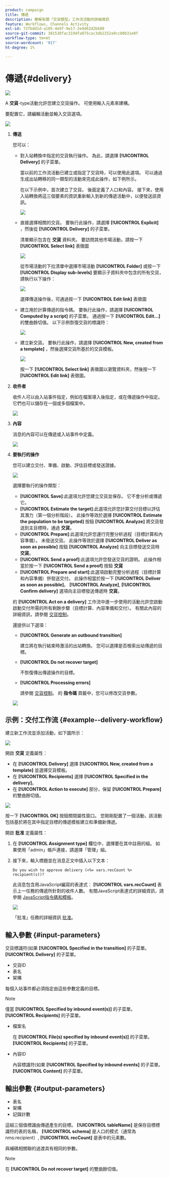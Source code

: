 ```yaml
---
product: campaign
title: 傳遞
description: 瞭解有關「交貨類型」工作流活動的詳細資訊
feature: Workflows, Channels Activity
exl-id: 72fbdd1d-a105-4e9f-9e17-2e9d62d2bb80
source-git-commit: 381538fac319dfa075cac3db2252a9cc80b31e0f
workflow-type: tm+mt
source-wordcount: '917'
ht-degree: 1%

---
```


# 傳遞{#delivery}

![](../../assets/v7-only.svg)

A **交貨**-type活動允許您建立交貨操作。 可使用輸入元素來建構。

要配置它，請編輯活動並輸入交貨選項。

![](assets/edit_diffusion.png)

1. **傳送**

   您可以：

   * 對入站轉換中指定的交貨執行操作。 為此，請選擇 **[!UICONTROL Delivery]** 的子菜單。

      當以前的工作流活動已建立或指定了交貨時，可以使用此選項。 可以通過生成出站轉移的同一類型的活動來完成此操作，如下例所示。

      在以下示例中，首次建立了交貨。 後面定義了人口和內容。 接下來，使用入站轉換將這三個要素的資訊重新輸入到新的傳遞活動中，以便發送該資訊。

      ![](assets/specified_transition_option_exemple.png)

   * 直接選擇相關的交貨。 要執行此操作，請選擇 **[!UICONTROL Explicit]** ，然後從 **[!UICONTROL Delivery]** 的子菜單。

      清單顯示包含在 **交貨** 資料夾。 要訪問其他市場活動，請按一下 **[!UICONTROL Select link]** 表徵圖

      ![](assets/diffusion_edit_1.png)

      從市場活動的下拉清單中選擇市場活動 **[!UICONTROL Folder]** 或按一下 **[!UICONTROL Display sub-levels]** 要顯示子資料夾中包含的所有交貨，請執行以下操作：

      ![](assets/diffusion_edit_2.png)

      選擇傳送操作後，可通過按一下 **[!UICONTROL Edit link]** 表徵圖

   * 建立用於計算傳遞的指令碼。 要執行此操作，請選擇 **[!UICONTROL Computed by a script]** 的子菜單。 通過按一下 **[!UICONTROL Edit...]** 的雙曲餘切值。 以下示例恢復交貨的標識符：

      ![](assets/diffusion_edit_3.png)

   * 建立新交貨。 要執行此操作，請選擇 **[!UICONTROL New, created from a template]** ，然後選擇交貨所基於的交貨模板。

      ![](assets/diffusion_edit_4.png)

      按一下 **[!UICONTROL Select link]** 表徵圖以瀏覽資料夾，然後按一下 **[!UICONTROL Edit link]** 表徵圖。

1. **收件者**

   收件人可以由入站事件指定，例如在檔案導入後指定，或在傳遞操作中指定。 它們也可以儲存在一個或多個檔案中。

   ![](assets/diffusion_edit_5.png)

1. **內容**

   消息的內容可以在傳遞或入站事件中定義。

   ![](assets/diffusion_edit_6.png)

1. **要執行的操作**

   您可以建立交付、準備、啟動、評估目標或發送證據。

   ![](assets/diffusion_edit_7.png)

   選擇要執行的操作類型：

   * **[!UICONTROL Save]**:此選項允許您建立交貨並保存。 它不會分析或傳遞它。
   * **[!UICONTROL Estimate the target]**:此選項允許您計算交付目標以評估其潛力（第一個分析階段）。 此操作等效於選擇 **[!UICONTROL Estimate the population to be targeted]** 按鈕 **[!UICONTROL Analyze]** 將交貨發送到主目標時，通過 **交貨**。
   * **[!UICONTROL Prepare]**:此選項允許您運行完整分析過程（目標計算和內容準備）。 未發送交貨。 此操作等效於選擇 **[!UICONTROL Deliver as soon as possible]** 按鈕 **[!UICONTROL Analyze]** 向主目標發送交貨時 **交貨**。
   * **[!UICONTROL Send a proof]**:此選項允許您發送交貨的證明。 此操作相當於按一下 **[!UICONTROL Send a proof]** 按鈕 **交貨**
   * **[!UICONTROL Prepare and start]**:此選項啟動完整分析過程（目標計算和內容準備）併發送交付。 此操作相當於按一下 **[!UICONTROL Deliver as soon as possible]**。 **[!UICONTROL Analyze]**, **[!UICONTROL Confirm delivery]** 選項向主目標發送傳遞時 **交貨**。

   的 **[!UICONTROL Act on a delivery]** 工作流中進一步使用的活動允許您啟動啟動交付所需的所有剩餘步驟（目標計算、內容準備和交付）。 有關此內容的詳細資訊，請參閱 [交貨控制](delivery-control.md)。

   還提供以下選項：

   * **[!UICONTROL Generate an outbound transition]**

      建立將在執行結束時激活的出站轉換。 您可以選擇是否檢索出站傳遞的目標。

   * **[!UICONTROL Do not recover target]**

      不恢復傳出傳遞操作的目標。

   * **[!UICONTROL Processing errors]**

      請參閱 [交貨控制](delivery-control.md)。
   的 **指令碼** 頁籤中，您可以修改交貨參數。

   ![](assets/edit_diffusion_fil_script.png)

## 示例：交付工作流 {#example--delivery-workflow}

建立新工作流並添加活動，如下圖所示：

![](assets/new-workflow-5.png)

開啟 **交貨** 定義屬性：

* 在 **[!UICONTROL Delivery]** 選擇 **[!UICONTROL New, created from a template]** 並選擇交貨模板。
* 在 **[!UICONTROL Recipients]** 選擇 **[!UICONTROL Specified in the delivery]**。
* 在 **[!UICONTROL Action to execute]** 部分，保留 **[!UICONTROL Prepare]** 的雙曲餘切值。

![](assets/new-workflow-param-delivery.png)

按一下 **[!UICONTROL OK]** 按鈕關閉屬性窗口。 您剛剛配置了一個活動，該活動包括基於將在其中指定目標的傳遞模板建立和準備新傳遞。

開啟 **批准** 定義屬性：

1. 在 **[!UICONTROL Assignment type]** 欄位中，選擇要在其中註冊的組。 如果使用「admin」帳戶連接，請選擇「管理」組。
1. 接下來，輸入標題並在消息正文中插入以下文本：

   ```
   Do you wish to approve delivery (<%= vars.recCount %> recipient(s))?
   ```

   此消息包含用JavaScript編寫的表達式： **[!UICONTROL vars.recCount]** 表示上一任務的傳遞所針對的收件人數。 有關JavaScript表達式的詳細資訊，請參閱 [JavaScript指令碼和模板](javascript-scripts-and-templates.md)。

   ![](assets/new-workflow-param-validation.png)

   「批准」任務的詳細資訊 [批准](approval.md)。

## 輸入參數 {#input-parameters}

交貨標識符(如果 **[!UICONTROL Specified in the transition]** 的子菜單。 **[!UICONTROL Delivery]** 的子菜單。

* 交貨ID
* 表名
* 架構

每個入站事件都必須指定由這些參數定義的目標。

>[!NOTE]
>
>僅當 **[!UICONTROL Specified by inbound event(s)]** 的子菜單。 **[!UICONTROL Recipients]** 的子菜單。

* 檔案名

   在 **[!UICONTROL File(s) specified by inbound event(s)]** 的子菜單。 **[!UICONTROL Recipients]** 的子菜單。

* 內容ID

   內容標識符(如果 **[!UICONTROL Specified by inbound events]** 的子菜單。 **[!UICONTROL Content]** 的子菜單。

## 輸出參數 {#output-parameters}

* 表名
* 架構
* 記錄計數

這組三個值標識由傳遞產生的目標。 **[!UICONTROL tableName]** 是保存目標標識符的表的名稱， **[!UICONTROL schema]** 是人口的模式（通常為nms:recipient）, **[!UICONTROL recCount]** 是表中的元素數。

與補碼相關聯的過渡具有相同的參數。

>[!NOTE]
>
>在 **[!UICONTROL Do not recover target]** 的雙曲餘切值。
